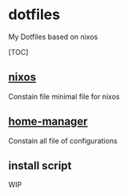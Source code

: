 # dotfiles
My Dotfiles based on nixos

[TOC]

## [nixos](/nixos)
Constain file minimal file for nixos


## [home-manager](/home-manager)
Constain all file of configurations

## install script
WIP
